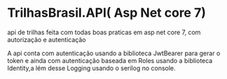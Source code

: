 # TrilhasBrasil.API( Asp Net core 7)
 api de trilhas feita com todas boas praticas em asp net core 7, com autorização e autenticação

 A api conta com autenticação usando a biblioteca JwtBearer para gerar o token e ainda com autenticação baseada em Roles usando a biblioteca Identity,a lém desse Logging usando o serilog no console.

